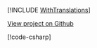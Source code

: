 [!INCLUDE [WithTranslations](../../examples/WithTranslations/README.md)]

<a href="https://github.com/roflmuffin/CounterStrikeSharp/tree/main/examples/WithTranslations" class="btn btn-secondary">View project on Github <i class="bi bi-github"></i></a>

[!code-csharp[](../../examples/WithTranslations/WithTranslationsPlugin.cs)]